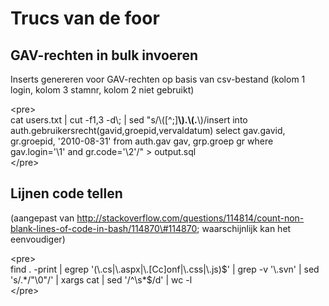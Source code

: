 Trucs van de foor
=================

GAV-rechten in bulk invoeren
----------------------------

Inserts genereren voor GAV-rechten op basis van csv-bestand (kolom 1
login, kolom 3 stamnr, kolom 2 niet gebruikt)

&lt;pre&gt;\
cat users.txt | cut -f1,3 -d\\; | sed
"s/\\(\[\^;\]**\\).\\(.**\\)/insert into
auth.gebruikersrecht(gavid,groepid,vervaldatum) select gav.gavid,
gr.groepid, '2010-08-31' from auth.gav gav, grp.groep gr where
gav.login='\\1' and gr.code='\\2'/" &gt; output.sql\
&lt;/pre&gt;

Lijnen code tellen
------------------

(aangepast van
http://stackoverflow.com/questions/114814/count-non-blank-lines-of-code-in-bash/114870\#114870;
waarschijnlijk kan het eenvoudiger)

&lt;pre&gt;\
find . -print | egrep '(\\.cs|\\.aspx|\\.\[Cc\]onf|\\.css|\\.js)\$' |
grep -v '\\.svn' | sed 's/.\*/"\\0"/' | xargs cat | sed '/\^\\s\*\$/d' |
wc -l\
&lt;/pre&gt;
